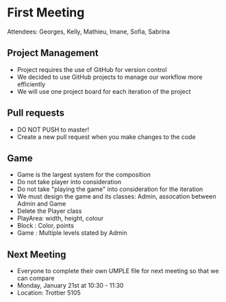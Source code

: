 # First Meeting

Attendees: Georges, Kelly, Mathieu, Imane, Sofia, Sabrina

## Project Management
- Project requires the use of GitHub for version control
- We decided to use GitHub projects to manage our workflow more efficiently
- We will use one project board for each iteration of the project

## Pull requests
- DO NOT PUSH to master! 
- Create a new pull request when you make changes to the code

## Game 
- Game is the largest system for the composition 
- Do not take player into consideration
- Do not take "playing the game" into consideration for the iteration
- We must design the game and its classes: Admin, assocation between Admin and Game
- Delete the Player class
- PlayArea: width, height, colour
- Block : Color, points
- Game : Multiple levels stated by Admin

## Next Meeting
- Everyone to complete their own UMPLE file for next meeting so that we can compare
- Monday, January 21st at 10:30 - 11:30
- Location: Trottier 5105



